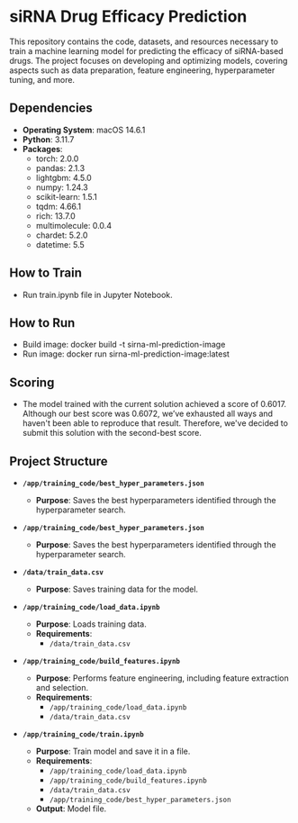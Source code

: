 # siRNA Drug Efficacy Prediction

This repository contains the code, datasets, and resources necessary to train a machine learning model for predicting the efficacy of siRNA-based drugs. The project focuses on developing and optimizing models, covering aspects such as data preparation, feature engineering, hyperparameter tuning, and more.

## Dependencies
- **Operating System**: macOS 14.6.1
- **Python**: 3.11.7
- **Packages**:
  - torch: 2.0.0
  - pandas: 2.1.3
  - lightgbm: 4.5.0
  - numpy: 1.24.3
  - scikit-learn: 1.5.1
  - tqdm: 4.66.1
  - rich: 13.7.0
  - multimolecule: 0.0.4
  - chardet: 5.2.0
  - datetime: 5.5

## How to Train
- Run train.ipynb file in Jupyter Notebook.

## How to Run
- Build image: docker build -t sirna-ml-prediction-image
- Run image: docker run sirna-ml-prediction-image:latest

## Scoring
- The model trained with the current solution achieved a score of 0.6017. Although our best score was 0.6072, we’ve exhausted all ways and haven't been able to reproduce that result. Therefore, we've decided to submit this solution with the second-best score. 

## Project Structure

- **`/app/training_code/best_hyper_parameters.json`**
  - **Purpose**: Saves the best hyperparameters identified through the hyperparameter search.

- **`/app/training_code/best_hyper_parameters.json`**
  - **Purpose**: Saves the best hyperparameters identified through the hyperparameter search.

- **`/data/train_data.csv`**
  - **Purpose**: Saves training data for the model.

- **`/app/training_code/load_data.ipynb`**
  - **Purpose**: Loads training data.
  - **Requirements**: 
    - `/data/train_data.csv`

- **`/app/training_code/build_features.ipynb`**
  - **Purpose**: Performs feature engineering, including feature extraction and selection.
  - **Requirements**: 
    - `/app/training_code/load_data.ipynb`
    - `/data/train_data.csv`

- **`/app/training_code/train.ipynb`**
  - **Purpose**: Train model and save it in a file.
  - **Requirements**: 
    - `/app/training_code/load_data.ipynb`
    - `/app/training_code/build_features.ipynb`
    - `/data/train_data.csv`
    - `/app/training_code/best_hyper_parameters.json`
  - **Output**: Model file.